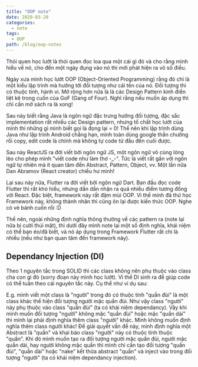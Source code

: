 ```yaml
---
title: "OOP note"
date: 2020-03-20
categories:
  - note
tags:
  - OOP
path: /blog/oop-notes
---
```


Thói quen học lướt là thói quen đọc loa qua một cái gì đó và cho rằng mình hiểu về nó, cho đến một ngày đụng vào nó thì mới phát hiện ra vô số điều.

Ngày xưa mình học lướt OOP (Object-Oriented Programming) rằng đó chỉ là một kiểu lập trình mà hướng tới đối tượng như cái tên của nó. Đối tượng thì có thuộc tính, hành vi. Mở rộng hơn nữa là là các Design Pattern kinh điển liệt kê trong cuốn của GoF (Gang of Four). Nghĩ rằng nếu muốn áp dụng thì chỉ cần mở sách ra là xong!

Sau này biết rằng Java là ngôn ngữ đặc trưng hướng đối tượng, đặc sắc implementation rất nhiều các Design pattern, nhưng tố chất học lướt của mình thì những gì mình biết gọi là đọng lại = 0! Thế nên khi lập trình dùng Java như lập trình Android chẳng hạn, mình toàn dùng google thần chưởng rồi copy, edit code là chính mà không tự code từ đầu đến cuối được.

Sau này ReactJS ra đời viết bởi ngôn ngữ JS, một ngôn ngữ vô cùng lỏng lẻo cho phép mình "viết code như làm thơ -_-". Tức là viết rất gần với ngôn ngữ tự nhiên mà ít quan tâm đến Abstract, Pattern, Object, vv. Một lần nữa Dan Abramov (React creator) chiều hư mình!

Lại sau này nữa, Flutter ra đời viết bởi ngôn ngữ Dart. Ban đầu đọc code Flutter thì rất khó hiểu, nhưng dần dần nhận ra quá nhiều điểm tương đồng với React. Đặc biệt, framework này rất đậm mùi OOP. Vì thế mình đã thử học Framework này, không thành nhân thì cũng ôn lại được kiến thức OOP. Nghe có vẻ bánh cuốn rồi :D 

Thế nên, ngoài những định nghĩa thông thường về các pattern  ra (note lại nữa bị cười thúi mặt), thì dưới đây mình note lại một số định nghĩa, khái niệm có thể bạn éo/đã biết, và nó áp dụng trong Framework Flutter rất chi là nhiều (nếu như bạn quan tâm đến framework này).

## Dependancy Injection (DI)
Theo 1 nguyên tắc trong SOLID thì các class không nên phụ thuộc vào class cha con gì đó (sorry đoạn này mình học lướt). Vì thế DI sinh ra để giúp code có thể tuân theo cái nguyên tắc này. Cụ thể như ví dụ sau:

E.g. mình viết một class là "người" trong đó có thuộc tính "quần đùi" là một class khác thể hiện đối tượng người mặc quần đùi. Như vậy class "người" này phụ thuộc vào class "quần đùi" (ta có khái niệm dependancy). Vậy khi mình muốn đối tượng "người" không mặc "quần đùi" hoặc mặc "quần dài" thì mình lại phải định nghĩa thêm class "người" khác. Mình không muốn định nghĩa thêm class người khác! 
Để giải quyết vấn đề này, mình định nghĩa một Abstract là "quần" và khai báo class "người" này có thuộc tính thuộc "quần". Khi đó mình muốn tạo ra đối tượng người mặc quần đùi, người mặc quần dài, hay người không mặc quần thì mình chỉ cần tạo đối tượng "quần đùi", "quần dài" hoặc "nake" kết thừa abstract "quần" và inject vào trong đối tượng "người" (ta có khái niệm dependancy injection).

 
